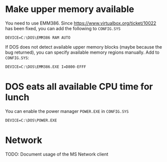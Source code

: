 # Make upper memory available

You need to use EMM386. Since https://www.virtualbox.org/ticket/10022 has been fixed, you can add the following to `CONFIG.SYS`

    DEVICE=C:\DOS\EMM386 RAM AUTO

If DOS does not detect available upper memory blocks (maybe because the bug returned), you can specify available memory regions manually. Add to `CONFIG.SYS`:

    DEVICE=C:\DOS\EMM386.EXE I=D800-EFFF

# DOS eats all available CPU time for lunch

You can enable the power manager `POWER.EXE` in `CONFIG.SYS`

    DEVICE=C:\DOS\POWER.EXE

# Network

TODO: Document usage of the MS Network client

